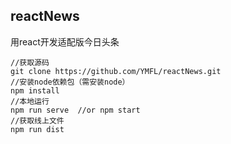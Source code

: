 ## reactNews
用react开发适配版今日头条
```
//获取源码
git clone https://github.com/YMFL/reactNews.git
//安装node依赖包（需安装node）
npm install
//本地运行
npm run serve  //or npm start
//获取线上文件
npm run dist
```
